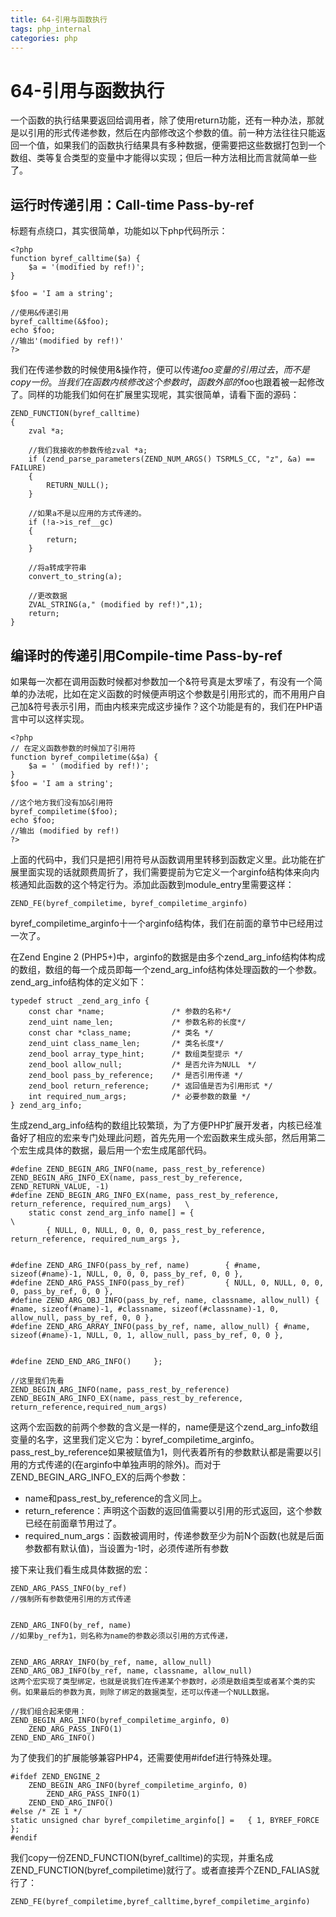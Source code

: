 ```yaml
---
title: 64-引用与函数执行
tags: php_internal
categories: php
---
```


# 64-引用与函数执行
一个函数的执行结果要返回给调用者，除了使用return功能，还有一种办法，那就是以引用的形式传递参数，然后在内部修改这个参数的值。前一种方法往往只能返回一个值，如果我们的函数执行结果具有多种数据，便需要把这些数据打包到一个数组、类等复合类型的变量中才能得以实现；但后一种方法相比而言就简单一些了。
## 运行时传递引用：Call-time Pass-by-ref

标题有点绕口，其实很简单，功能如以下php代码所示：

    <?php
    function byref_calltime($a) {
        $a = '(modified by ref!)';
    }

    $foo = 'I am a string';

    //使用&传递引用
    byref_calltime(&$foo);
    echo $foo;
    //输出'(modified by ref!)'
    ?>

我们在传递参数的时候使用&操作符，便可以传递$foo变量的引用过去，而不是copy一份。当我们在函数内核修改这个参数时，函数外部的$foo也跟着被一起修改了。同样的功能我们如何在扩展里实现呢，其实很简单，请看下面的源码：

    ZEND_FUNCTION(byref_calltime)
    {
    	zval *a;

    	//我们我接收的参数传给zval *a;
    	if (zend_parse_parameters(ZEND_NUM_ARGS() TSRMLS_CC, "z", &a) == FAILURE)
    	{
    		RETURN_NULL();
    	}

    	//如果a不是以应用的方式传递的。
    	if (!a->is_ref__gc)
    	{
            return;
    	}

    	//将a转成字符串
    	convert_to_string(a);

    	//更改数据
    	ZVAL_STRING(a," (modified by ref!)",1);
    	return;
    }

## 编译时的传递引用Compile-time Pass-by-ref

如果每一次都在调用函数时候都对参数加一个&符号真是太罗嗦了，有没有一个简单的办法呢，比如在定义函数的时候便声明这个参数是引用形式的，而不用用户自己加&符号表示引用，而由内核来完成这步操作？这个功能是有的，我们在PHP语言中可以这样实现。

    <?php
    // 在定义函数参数的时候加了引用符
    function byref_compiletime(&$a) {
        $a = ' (modified by ref!)';
    }
    $foo = 'I am a string';

    //这个地方我们没有加&引用符
    byref_compiletime($foo);
    echo $foo;
    //输出 (modified by ref!)
    ?>

上面的代码中，我们只是把引用符号从函数调用里转移到函数定义里。此功能在扩展里面实现的话就颇费周折了，我们需要提前为它定义一个arginfo结构体来向内核通知此函数的这个特定行为。添加此函数到module_entry里需要这样：

    ZEND_FE(byref_compiletime, byref_compiletime_arginfo)

byref_compiletime_arginfo十一个arginfo结构体，我们在前面的章节中已经用过一次了。

在Zend Engine 2 (PHP5+)中，arginfo的数据是由多个zend_arg_info结构体构成的数组，数组的每一个成员即每一个zend_arg_info结构体处理函数的一个参数。zend_arg_info结构体的定义如下：

    typedef struct _zend_arg_info {
        const char *name;				/* 参数的名称*/
        zend_uint name_len;				/* 参数名称的长度*/
        const char *class_name;			/* 类名 */
        zend_uint class_name_len;		/* 类名长度*/
        zend_bool array_type_hint;		/* 数组类型提示 */
        zend_bool allow_null;			/* 是否允许为NULL　*/
        zend_bool pass_by_reference;	/* 是否引用传递 */
        zend_bool return_reference;		/* 返回值是否为引用形式 */
        int required_num_args;  		/* 必要参数的数量 */
    } zend_arg_info;

生成zend_arg_info结构的数组比较繁琐，为了方便PHP扩展开发者，内核已经准备好了相应的宏来专门处理此问题，首先先用一个宏函数来生成头部，然后用第二个宏生成具体的数据，最后用一个宏生成尾部代码。

    #define ZEND_BEGIN_ARG_INFO(name, pass_rest_by_reference)	ZEND_BEGIN_ARG_INFO_EX(name, pass_rest_by_reference, ZEND_RETURN_VALUE, -1)
    #define ZEND_BEGIN_ARG_INFO_EX(name, pass_rest_by_reference, return_reference, required_num_args)	\
    	static const zend_arg_info name[] = {																		\
    		{ NULL, 0, NULL, 0, 0, 0, pass_rest_by_reference, return_reference, required_num_args },


    #define ZEND_ARG_INFO(pass_by_ref, name)		{ #name, sizeof(#name)-1, NULL, 0, 0, 0, pass_by_ref, 0, 0 },
    #define ZEND_ARG_PASS_INFO(pass_by_ref)			{ NULL, 0, NULL, 0, 0, 0, pass_by_ref, 0, 0 },
    #define ZEND_ARG_OBJ_INFO(pass_by_ref, name, classname, allow_null) { #name, sizeof(#name)-1, #classname, sizeof(#classname)-1, 0, allow_null, pass_by_ref, 0, 0 },
    #define ZEND_ARG_ARRAY_INFO(pass_by_ref, name, allow_null) { #name, sizeof(#name)-1, NULL, 0, 1, allow_null, pass_by_ref, 0, 0 },


    #define ZEND_END_ARG_INFO()		};

    //这里我们先看
    ZEND_BEGIN_ARG_INFO(name, pass_rest_by_reference)
    ZEND_BEGIN_ARG_INFO_EX(name, pass_rest_by_reference, return_reference,required_num_args)

这两个宏函数的前两个参数的含义是一样的，name便是这个zend_arg_info数组变量的名字，这里我们定义它为：byref_compiletime_arginfo。pass_rest_by_reference如果被赋值为1，则代表着所有的参数默认都是需要以引用的方式传递的(在arginfo中单独声明的除外)。而对于ZEND_BEGIN_ARG_INFO_EX的后两个参数：

- name和pass_rest_by_reference的含义同上。
- return_reference：声明这个函数的返回值需要以引用的形式返回，这个参数已经在前面章节用过了。
- required_num_args：函数被调用时，传递参数至少为前N个函数(也就是后面参数都有默认值)，当设置为-1时，必须传递所有参数

接下来让我们看生成具体数据的宏：

    ZEND_ARG_PASS_INFO(by_ref)
    //强制所有参数使用引用的方式传递


    ZEND_ARG_INFO(by_ref, name)
    //如果by_ref为1，则名称为name的参数必须以引用的方式传递，


    ZEND_ARG_ARRAY_INFO(by_ref, name, allow_null)
    ZEND_ARG_OBJ_INFO(by_ref, name, classname, allow_null)
    这两个宏实现了类型绑定，也就是说我们在传递某个参数时，必须是数组类型或者某个类的实例。如果最后的参数为真，则除了绑定的数据类型，还可以传递一个NULL数据。

    //我们组合起来使用：
    ZEND_BEGIN_ARG_INFO(byref_compiletime_arginfo, 0)
        ZEND_ARG_PASS_INFO(1)
    ZEND_END_ARG_INFO()

为了使我们的扩展能够兼容PHP4，还需要使用#ifdef进行特殊处理。

    #ifdef ZEND_ENGINE_2
        ZEND_BEGIN_ARG_INFO(byref_compiletime_arginfo, 0)
            ZEND_ARG_PASS_INFO(1)
        ZEND_END_ARG_INFO()
    #else /* ZE 1 */
    static unsigned char byref_compiletime_arginfo[] =   { 1, BYREF_FORCE };
    #endif

我们copy一份ZEND_FUNCTION(byref_calltime)的实现，并重名成ZEND_FUNCTION(byref_compiletime)就行了。或者直接弄个ZEND_FALIAS就行了：

    ZEND_FE(byref_compiletime,byref_calltime,byref_compiletime_arginfo)
